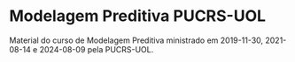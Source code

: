 # Modelagem Preditiva PUCRS-UOL

Material do curso de Modelagem Preditiva ministrado em 2019-11-30, 2021-08-14 e 2024-08-09 pela PUCRS-UOL.
